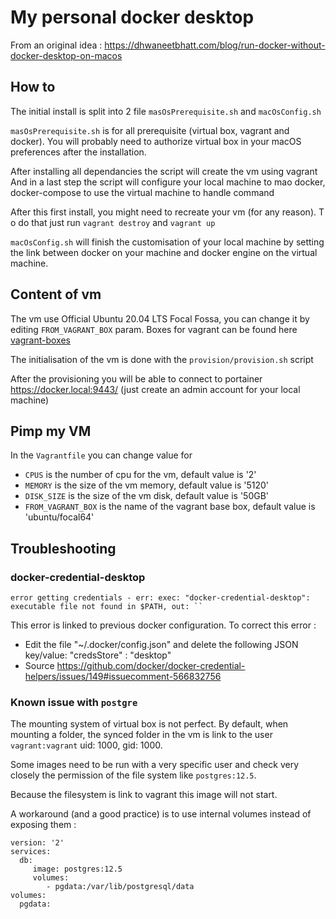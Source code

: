 # My personal docker desktop

From an original idea :
https://dhwaneetbhatt.com/blog/run-docker-without-docker-desktop-on-macos

## How to
The initial install is split into 2 file `masOsPrerequisite.sh` and `macOsConfig.sh`

`masOsPrerequisite.sh` is for all prerequisite (virtual box, vagrant and docker). You will probably need to authorize virtual box in your macOS preferences after the installation. 

After installing all dependancies the script will create the vm using vagrant
And in a last step the script will configure your local machine to mao docker, docker-compose to use the virtual machine to handle command

After this first install, you might need to recreate your vm (for any reason). T o do that just run `vagrant destroy` and `vagrant up`

`macOsConfig.sh` will finish the customisation of your local machine by setting the link between docker on your machine and docker engine on the virtual machine.

## Content of vm
The vm use Official Ubuntu 20.04 LTS Focal Fossa, you can change it by editing `FROM_VAGRANT_BOX` param. Boxes for vagrant can be found here [vagrant-boxes](https://app.vagrantup.com/boxes/search)

The initialisation of the vm is done with the `provision/provision.sh` script

After the provisioning you will be able to connect to portainer https://docker.local:9443/ (just create an admin account for your local machine)

## Pimp my VM 
In the `Vagrantfile` you can change value for
 - `CPUS` is the number of cpu for the vm, default value is '2'
 - `MEMORY` is the size of the vm memory, default value is '5120' 
 - `DISK_SIZE` is the size of the vm disk, default value is '50GB'
 - `FROM_VAGRANT_BOX` is the name of the vagrant base box, default value is 'ubuntu/focal64'


## Troubleshooting

### docker-credential-desktop
 `error getting credentials - err: exec: "docker-credential-desktop": executable file not found in $PATH, out: `` ` 
  
This error is linked to previous docker configuration. To correct this error :
  - Edit the file "~/.docker/config.json" and delete the following JSON key/value: "credsStore" : "desktop"
  - Source https://github.com/docker/docker-credential-helpers/issues/149#issuecomment-566832756
### Known issue with `postgre`
The mounting system of virtual box is not perfect. 
By default, when mounting a folder, the synced folder in the vm is link to the user `vagrant:vagrant` uid: 1000, gid: 1000. 

Some images need to be run with a very specific user and check very closely the permission of the file system like `postgres:12.5`. 

Because the filesystem is link to vagrant this image will not start. 

A workaround (and a good practice) is to use internal volumes instead of exposing them :
```
version: '2'
services:
  db:
     image: postgres:12.5
     volumes:
        - pgdata:/var/lib/postgresql/data
volumes:
  pgdata:   
```
  
